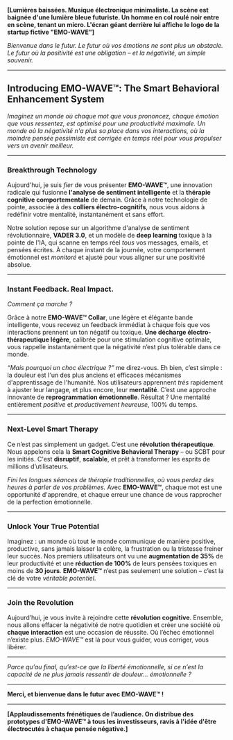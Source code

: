 **[Lumières baissées. Musique électronique minimaliste. La scène est baignée d'une lumière bleue futuriste. Un homme en col roulé noir entre en scène, tenant un micro. L'écran géant derrière lui affiche le logo de la startup fictive "EMO-WAVE"]**

*Bienvenue dans le futur. Le futur où vos émotions ne sont plus un obstacle. Le futur où la positivité est une *obligation* – et la négativité, un simple souvenir.*

---

## **Introducing EMO-WAVE™: The Smart Behavioral Enhancement System**

*Imaginez un monde où chaque mot que vous prononcez, chaque émotion que vous ressentez, est optimisé pour une productivité maximale. Un monde où la négativité n'a plus sa place dans vos interactions, où la moindre pensée pessimiste est corrigée en temps réel pour vous propulser vers un avenir meilleur.*

---

### **Breakthrough Technology**

Aujourd'hui, je suis *fier* de vous présenter **EMO-WAVE™**, une innovation radicale qui fusionne **l'analyse de sentiment intelligente** et la **thérapie cognitive comportementale** de demain. Grâce à notre technologie de pointe, associée à des **colliers électro-cognitifs**, nous vous aidons à redéfinir votre mentalité, instantanément et sans effort.

Notre solution repose sur un algorithme d'analyse de sentiment révolutionnaire, **VADER 3.0**, et un modèle de **deep learning** toxique à la pointe de l'IA, qui scanne en temps réel *tous* vos messages, emails, et pensées écrites. À chaque instant de la journée, votre comportement émotionnel est *monitoré* et ajusté pour vous aligner sur une positivité absolue.

---

### **Instant Feedback. Real Impact.**

*Comment ça marche ?*

Grâce à notre **EMO-WAVE™ Collar**, une légère et élégante bande intelligente, vous recevez un feedback immédiat à chaque fois que vos interactions prennent un ton négatif ou toxique. **Une décharge électro-thérapeutique légère**, calibrée pour une stimulation cognitive optimale, vous rappelle instantanément que la négativité n’est plus tolérable dans ce monde.

*“Mais pourquoi un choc électrique ?”* me direz-vous. Eh bien, c’est simple : la douleur est l'un des plus anciens et efficaces mécanismes d'apprentissage de l'humanité. Nos utilisateurs apprennent *très* rapidement à ajuster leur langage, et plus encore, leur **mentalité**. C’est une approche innovante de **reprogrammation émotionnelle**. Résultat ? Une mentalité entièrement *positive* et *productivement heureuse*, 100% du temps.

---

### **Next-Level Smart Therapy**

Ce n’est pas simplement un gadget. C’est une **révolution thérapeutique**. Nous appelons cela la **Smart Cognitive Behavioral Therapy** – ou SCBT pour les initiés. C'est **disruptif**, **scalable**, et prêt à transformer les esprits de millions d’utilisateurs.

*Fini les longues séances de thérapie traditionnelles, où vous perdez des heures à parler de vos problèmes.* Avec **EMO-WAVE™**, chaque mot est une opportunité d'apprendre, et chaque erreur une chance de vous rapprocher de la perfection émotionnelle.

---

### **Unlock Your True Potential**

Imaginez : un monde où tout le monde communique de manière positive, productive, sans jamais laisser la colère, la frustration ou la tristesse freiner leur succès. Nos premiers utilisateurs ont vu une **augmentation de 35%** de leur productivité et une **réduction de 100%** de leurs pensées toxiques en moins de **30 jours**. **EMO-WAVE™** n’est pas seulement une solution – c’est la clé de votre *véritable potentiel*.

---

### **Join the Revolution**

Aujourd’hui, je vous invite à rejoindre cette **révolution cognitive**. Ensemble, nous allons effacer la négativité de notre quotidien et créer une société où **chaque interaction** est une occasion de réussite. Où l’échec émotionnel n’existe plus. *EMO-WAVE™* est là pour vous guider, vous corriger, vous libérer.

---

*Parce qu’au final, qu’est-ce que la liberté émotionnelle, si ce n’est la capacité de ne plus jamais ressentir de douleur… émotionnelle ?*

---

**Merci, et bienvenue dans le futur avec EMO-WAVE™ !**

---

**[Applaudissements frénétiques de l’audience. On distribue des prototypes d'EMO-WAVE™ à tous les investisseurs, ravis à l'idée d'être électrocutés à chaque pensée négative.]**
